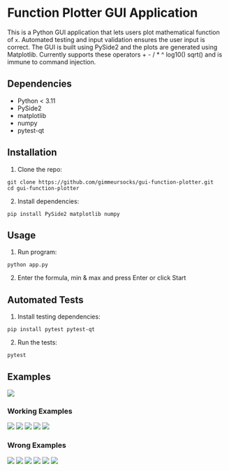 # Function Plotter GUI Application

This is a Python GUI application that lets users plot mathematical function of `x`. Automated testing and input validation ensures the user input is correct. The GUI is built using PySide2 and the plots are generated using Matplotlib.
Currently supports these operators + - / * ^ log10() sqrt() and is immune to command injection.

## Dependencies

- Python < 3.11
- PySide2
- matplotlib
- numpy
- pytest-qt

## Installation

1. Clone the repo:
```
git clone https://github.com/gimmeursocks/gui-function-plotter.git
cd gui-function-plotter
```
2. Install dependencies:
```
pip install PySide2 matplotlib numpy
```

## Usage

1. Run program:
```
python app.py
```
2. Enter the formula, min & max and press Enter or click Start


## Automated Tests

1. Install testing dependencies:
```
pip install pytest pytest-qt
```

2. Run the tests:
```
pytest
```

## Examples
<img src='snapshots/main.png'>

### Working Examples
<img src='snapshots/working_1.png'>
<img src='snapshots/working_2.png'>
<img src='snapshots/working_3.png'>
<img src='snapshots/working_4.png'>
<img src='snapshots/working_5.png'>

### Wrong Examples
<img src='snapshots/wrong_1.png'>
<img src='snapshots/wrong_2.png'>
<img src='snapshots/wrong_3.png'>
<img src='snapshots/wrong_4.png'>
<img src='snapshots/wrong_5.png'>
<img src='snapshots/wrong_6.png'>
